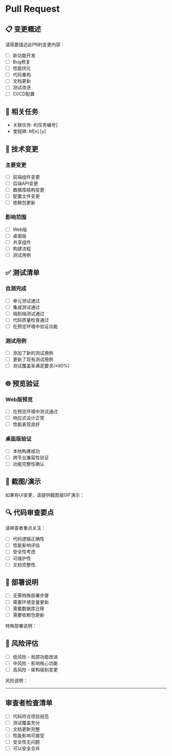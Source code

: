 # Pull Request

## 📋 变更概述

请简要描述此PR的变更内容：

- [ ] 新功能开发
- [ ] Bug修复
- [ ] 性能优化
- [ ] 代码重构
- [ ] 文档更新
- [ ] 测试改进
- [ ] CI/CD配置

## 🎯 相关任务

- 关联任务: #[任务编号]
- 里程碑: M[x].[y]

## 🔧 技术变更

### 主要变更
- [ ] 前端组件变更
- [ ] 后端API变更
- [ ] 数据库结构变更
- [ ] 配置文件变更
- [ ] 依赖包更新

### 影响范围
- [ ] Web版
- [ ] 桌面版
- [ ] 共享组件
- [ ] 构建流程
- [ ] 测试用例

## ✅ 测试清单

### 自测完成
- [ ] 单元测试通过
- [ ] 集成测试通过
- [ ] 端到端测试通过
- [ ] 代码质量检查通过
- [ ] 在预览环境中验证功能

### 测试用例
- [ ] 添加了新的测试用例
- [ ] 更新了现有测试用例
- [ ] 测试覆盖率满足要求(≥80%)

## 🌐 预览验证

### Web版预览
- [ ] 在预览环境中测试通过
- [ ] 响应式设计正常
- [ ] 性能表现良好

### 桌面版验证
- [ ] 本地构建成功
- [ ] 跨平台兼容性验证
- [ ] 功能完整性确认

## 📸 截图/演示

如果有UI变更，请提供截图或GIF演示：

<!-- 在此处添加截图或演示链接 -->

## 🔍 代码审查要点

请审查者重点关注：

- [ ] 代码逻辑正确性
- [ ] 性能影响评估
- [ ] 安全性考虑
- [ ] 可维护性
- [ ] 文档完整性

## 📝 部署说明

- [ ] 无需特殊部署步骤
- [ ] 需要环境变量更新
- [ ] 需要数据库迁移
- [ ] 需要依赖包更新

特殊部署说明：
<!-- 如有特殊部署要求，请在此说明 -->

## 🚨 风险评估

- [ ] 低风险 - 局部功能改进
- [ ] 中风险 - 影响核心功能
- [ ] 高风险 - 架构级别变更

风险说明：
<!-- 请说明潜在风险和缓解措施 -->

---

## 审查者检查清单

- [ ] 代码符合项目规范
- [ ] 测试覆盖充分
- [ ] 文档更新完整
- [ ] 性能影响可接受
- [ ] 安全性无问题
- [ ] 可以安全合并
